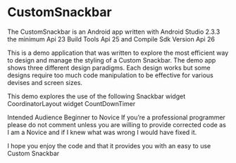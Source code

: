 # CustomSnackbar

The CustomSnackbar is an Android app written with Android Studio 2.3.3 the 
minimum Api 23 Build Tools Api 25 and Compile Sdk Version Api 26

This is a demo application that was written to explore the most efficient way to design and manage the styling of a Custom Snackbar. The demo app shows three different design paradigms. Each design works but some designs require too much code manipulation to be effective for various devises and screen sizes. 

This demo explores the use of the following
Snackbar widget
CoordinatorLayout widget
CountDownTimer

Intended Audience Beginner to Novice If you’re a professional programmer please do not comment unless you are willing to provide corrected code as I am a Novice and if I knew what was wrong I would have fixed it.

I hope you enjoy the code and that it provides you with an easy to use Custom Snackbar
